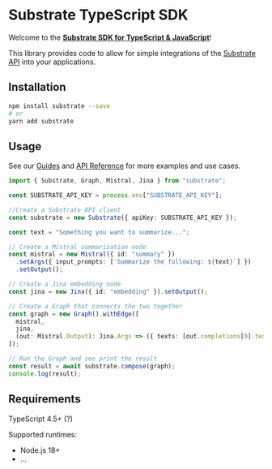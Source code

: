 # Substrate TypeScript SDK

Welcome to the [**Substrate SDK for TypeScript & JavaScript**]()!

This library provides code to allow for simple integrations of the [Substrate API]() into your applications.

## Installation

```sh
npm install substrate --save
# or
yarn add substrate
```

## Usage

See our [Guides]() and [API Reference]() for more examples and use cases.

```typescript
import { Substrate, Graph, Mistral, Jina } from "substrate";

const SUBSTRATE_API_KEY = process.env["SUBSTRATE_API_KEY"];

//Create a Substrate API client
const substrate = new Substrate({ apiKey: SUBSTRATE_API_KEY });

const text = "Something you want to summarize...";

// Create a Mistral summarization node
const mistral = new Mistral({ id: "summary" })
  .setArgs({ input_prompts: [`Summarize the following: ${text}`] })
  .setOutput();

// Create a Jina embedding node
const jina = new Jina({ id: "embedding" }).setOutput();

// Create a Graph that connects the two together
const graph = new Graph().withEdge([
  mistral,
  jina,
  (out: Mistral.Output): Jina.Args => ({ texts: [out.completions[0].text] }),
]);

// Run the Graph and see print the result
const result = await substrate.compose(graph);
console.log(result);
```

## Requirements

TypeScript 4.5+ (?)

Supported runtimes:
* Node.js 18+
* ...
